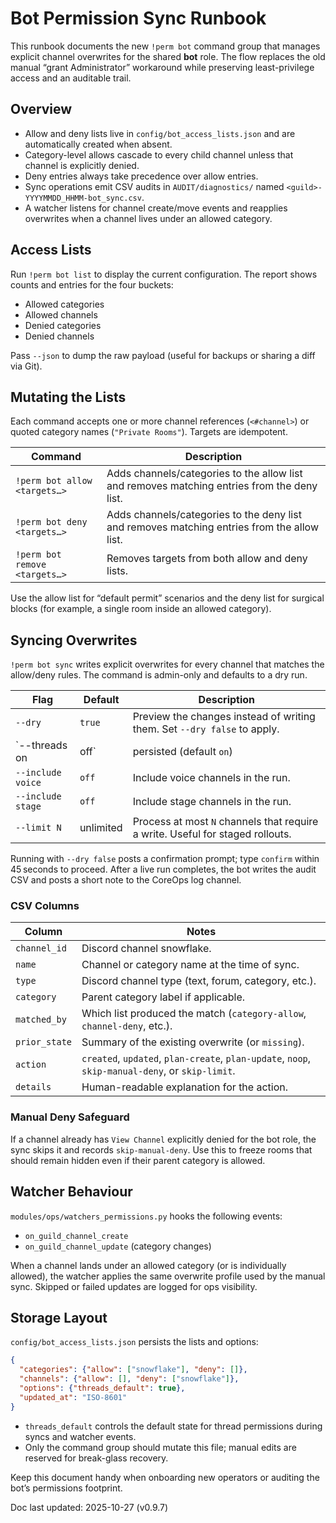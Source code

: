 # Bot Permission Sync Runbook

This runbook documents the new `!perm bot` command group that manages
explicit channel overwrites for the shared **bot** role. The flow replaces the
old manual “grant Administrator” workaround while preserving least-privilege
access and an auditable trail.

## Overview

- Allow and deny lists live in `config/bot_access_lists.json` and are
  automatically created when absent.
- Category-level allows cascade to every child channel unless that channel is
  explicitly denied.
- Deny entries always take precedence over allow entries.
- Sync operations emit CSV audits in `AUDIT/diagnostics/` named
  `<guild>-YYYYMMDD_HHMM-bot_sync.csv`.
- A watcher listens for channel create/move events and reapplies overwrites when
  a channel lives under an allowed category.

## Access Lists

Run `!perm bot list` to display the current configuration. The report shows
counts and entries for the four buckets:

- Allowed categories
- Allowed channels
- Denied categories
- Denied channels

Pass `--json` to dump the raw payload (useful for backups or sharing a diff via
Git).

## Mutating the Lists

Each command accepts one or more channel references (`<#channel>`) or quoted
category names (`"Private Rooms"`). Targets are idempotent.

| Command | Description |
| --- | --- |
| `!perm bot allow <targets…>` | Adds channels/categories to the allow list and removes matching entries from the deny list. |
| `!perm bot deny <targets…>` | Adds channels/categories to the deny list and removes matching entries from the allow list. |
| `!perm bot remove <targets…>` | Removes targets from both allow and deny lists. |

Use the allow list for “default permit” scenarios and the deny list for
surgical blocks (for example, a single room inside an allowed category).

## Syncing Overwrites

`!perm bot sync` writes explicit overwrites for every channel that matches the
allow/deny rules. The command is admin-only and defaults to a dry run.

| Flag | Default | Description |
| --- | --- | --- |
| `--dry` | `true` | Preview the changes instead of writing them. Set `--dry false` to apply. |
| `--threads on|off` | persisted (default `on`) | Toggle thread creation/sending permissions. When applied live, this also updates the stored default. |
| `--include voice` | `off` | Include voice channels in the run. |
| `--include stage` | `off` | Include stage channels in the run. |
| `--limit N` | unlimited | Process at most `N` channels that require a write. Useful for staged rollouts. |

Running with `--dry false` posts a confirmation prompt; type `confirm` within
45 seconds to proceed. After a live run completes, the bot writes the audit CSV
and posts a short note to the CoreOps log channel.

### CSV Columns

| Column | Notes |
| --- | --- |
| `channel_id` | Discord channel snowflake. |
| `name` | Channel or category name at the time of sync. |
| `type` | Discord channel type (text, forum, category, etc.). |
| `category` | Parent category label if applicable. |
| `matched_by` | Which list produced the match (`category-allow`, `channel-deny`, etc.). |
| `prior_state` | Summary of the existing overwrite (or `missing`). |
| `action` | `created`, `updated`, `plan-create`, `plan-update`, `noop`, `skip-manual-deny`, or `skip-limit`. |
| `details` | Human-readable explanation for the action. |

### Manual Deny Safeguard

If a channel already has `View Channel` explicitly denied for the bot role, the
sync skips it and records `skip-manual-deny`. Use this to freeze rooms that
should remain hidden even if their parent category is allowed.

## Watcher Behaviour

`modules/ops/watchers_permissions.py` hooks the following events:

- `on_guild_channel_create`
- `on_guild_channel_update` (category changes)

When a channel lands under an allowed category (or is individually allowed), the
watcher applies the same overwrite profile used by the manual sync. Skipped or
failed updates are logged for ops visibility.

## Storage Layout

`config/bot_access_lists.json` persists the lists and options:

```json
{
  "categories": {"allow": ["snowflake"], "deny": []},
  "channels": {"allow": [], "deny": ["snowflake"]},
  "options": {"threads_default": true},
  "updated_at": "ISO-8601"
}
```

- `threads_default` controls the default state for thread permissions during
  syncs and watcher events.
- Only the command group should mutate this file; manual edits are reserved for
  break-glass recovery.

Keep this document handy when onboarding new operators or auditing the bot’s
permissions footprint.

Doc last updated: 2025-10-27 (v0.9.7)
